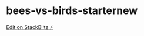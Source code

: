 # bees-vs-birds-starternew

[Edit on StackBlitz ⚡️](https://stackblitz.com/edit/bees-vs-birds-starter2-vhbyfp)